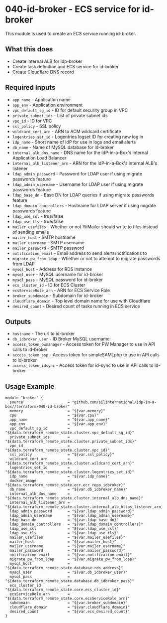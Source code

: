 # 040-id-broker - ECS service for id-broker
This module is used to create an ECS service running id-broker.

## What this does

 - Create internal ALB for idp-broker
 - Create task definition and ECS service for id-broker
 - Create Cloudflare DNS record

## Required Inputs

 - `app_name` - Application name
 - `app_env` - Application environment
 - `vpc_default_sg_id` - ID for default security group in VPC
 - `private_subnet_ids` - List of private subnet ids
 - `vpc_id` - ID for VPC
 - `ssl_policy` - SSL policy
 - `wildcard_cert_arn` - ARN to ACM wildcard certificate
 - `logentries_set_id` - Logentries logset ID for creating new log in
 - `idp_name` - Short name of IdP for use in logs and email alerts
 - `db_name` - Name of MySQL database for id-broker
 - `internal_alb_dns_name` - DNS name for the IdP-in-a-Box's internal Application Load Balancer
 - `internal_alb_listener_arn` - ARN for the IdP-in-a-Box's internal ALB's listener
 - `ldap_admin_password` - Password for LDAP user if using migrate passwords feature
 - `ldap_admin_username` - Username for LDAP user if using migrate passwords feature
 - `ldap_base_dn` - Base DN for LDAP queries if using migrate passwords feature
 - `ldap_domain_controllers` - Hostname for LDAP server if using migrate passwords feature
 - `ldap_use_ssl` - true/false
 - `ldap_use_tls` - true/false
 - `mailer_usefiles` - Whether or not YiiMailer should write to files instead of sending emails
 - `mailer_host` - SMTP hostname
 - `mailer_username` - SMTP username
 - `mailer_password` - SMTP password
 - `notification_email` - Email address to send alerts/notifications to
 - `migrate_pw_from_ldap` - Whether or not to attempt to migrate passwords from LDAP
 - `mysql_host` - Address for RDS instance
 - `mysql_user` - MySQL username for id-broker
 - `mysql_pass` - MySQL password for id-broker
 - `ecs_cluster_id` - ID for ECS Cluster
 - `ecsServiceRole_arn` - ARN for ECS Service Role
 - `broker_subdomain` - Subdomain for id-broker
 - `cloudflare_domain` - Top level domain name for use with Cloudflare
 - `desired_count` - Desired count of tasks running in ECS service


## Outputs

 - `hostname` - The url to id-broker
 - `db_idbroker_user` - ID Broker MySQL username
 - `access_token_pwmanager` - Access token for PW Manager to use in API calls to id-broker
 - `access_token_ssp` - Access token for simpleSAMLphp to use in API calls to id-broker
 - `access_token_idsync` - Access token for id-sync to use in API calls to id-broker

## Usage Example

```hcl
module "broker" {
  source                    = "github.com/silinternational/idp-in-a-box//terraform/040-id-broker"
  memory                    = "${var.memory}"
  cpu                       = "${var.cpu}"
  app_name                  = "${var.app_name}"
  app_env                   = "${var.app_env}"
  vpc_default_sg_id         = "${data.terraform_remote_state.cluster.vpc_default_sg_id}"
  private_subnet_ids        = "${data.terraform_remote_state.cluster.private_subnet_ids}"
  vpc_id                    = "${data.terraform_remote_state.cluster.vpc_id}"
  ssl_policy                = "${var.ssl_policy}"
  wildcard_cert_arn         = "${data.terraform_remote_state.cluster.wildcard_cert_arn}"
  logentries_set_id         = "${data.terraform_remote_state.cluster.logentries_set_id}"
  idp_name                  = "${var.idp_name}"
  docker_image              = "${data.terraform_remote_state.ecr.ecr_repo_idbroker}"
  db_name                   = "${var.db_idbroker_name}"
  internal_alb_dns_name     = "${data.terraform_remote_state.cluster.internal_alb_dns_name}"
  internal_alb_listener_arn = "${data.terraform_remote_state.cluster.internal_alb_https_listener_arn}"
  ldap_admin_password       = "${var.ldap_admin_password}"
  ldap_admin_username       = "${var.ldap_admin_username}"
  ldap_base_dn              = "${var.ldap_base_dn}"
  ldap_domain_controllers   = "${var.ldap_domain_controllers}"
  ldap_use_ssl              = "${var.ldap_use_ssl}"
  ldap_use_tls              = "${var.ldap_use_tls}"
  mailer_usefiles           = "${var.mailer_usefiles}"
  mailer_host               = "${var.mailer_host}"
  mailer_username           = "${var.mailer_username}"
  mailer_password           = "${var.mailer_password}"
  notification_email        = "${var.notification_email}"
  migrate_pw_from_ldap      = "${var.migrate_pw_from_ldap}"
  mysql_host                = "${data.terraform_remote_state.database.rds_address}"
  mysql_user                = "${var.db_idbroker_user}"
  mysql_pass                = "${data.terraform_remote_state.database.db_idbroker_pass}"
  ecs_cluster_id            = "${data.terraform_remote_state.core.ecs_cluster_id}"
  ecsServiceRole_arn        = "${data.terraform_remote_state.core.ecsServiceRole_arn}"
  subdomain                 = "${var.broker_subdomain}"
  cloudflare_domain         = "${var.cloudflare_domain}"
  desired_count             = "${var.ecs_desired_count}"
}
```

